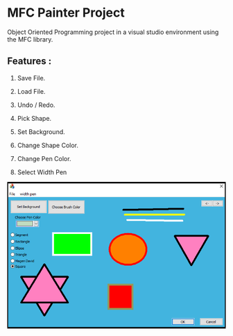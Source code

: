 # MFC Painter Project

Object Oriented Programming project in a visual studio environment using the MFC library.

## Features :

1) Save File.

2) Load File.

3) Undo / Redo.

4) Pick Shape.

5) Set Background.

6) Change Shape Color.

7) Change Pen Color.

8) Select Width Pen

![image](https://github.com/roishricki/PainterMFCproject/blob/master/Example.png?raw=true)


